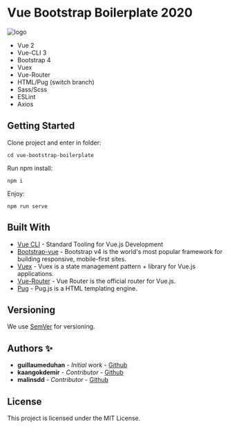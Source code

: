 # Vue Bootstrap Boilerplate 2020

![logo](https://myhappyagency.com/blog/wp-content/uploads/2019/10/vue-bootstrap-vuex-eslint.png)

- Vue 2
- Vue-CLI 3
- Bootstrap 4
- Vuex
- Vue-Router
- HTML/Pug (switch branch)
- Sass/Scss
- ESLint
- Axios

## Getting Started

Clone project and enter in folder:

```
cd vue-bootstrap-boilerplate
```

Run npm install:

```
npm i
```
Enjoy:

```
npm run serve
```

## Built With

* [Vue CLI](https://cli.vuejs.org/) - Standard Tooling for Vue.js Development
* [Bootstrap-vue](https://bootstrap-vue.js.org/) - Bootstrap v4 is the world's most popular framework for building responsive, mobile-first sites.
* [Vuex](https://vuex.vuejs.org/) - Vuex is a state management pattern + library for Vue.js applications.
* [Vue-Router](https://router.vuejs.org/) - Vue Router is the official router for Vue.js.
* [Pug](https://pugjs.org/api/getting-started.html) - Pug.js is a HTML templating engine.

## Versioning

We use [SemVer](http://semver.org/) for versioning.

## Authors ✨

* **guillaumeduhan** - *Initial work* - [Github](https://github.com/guillaumeduhan)
* **kaangokdemir** - *Contributor* - [Github](https://github.com/kaangokdemir)
* **malinsdd** - *Contributor* - [Github](https://github.com/malinsdd)

## License

This project is licensed under the MIT License.
